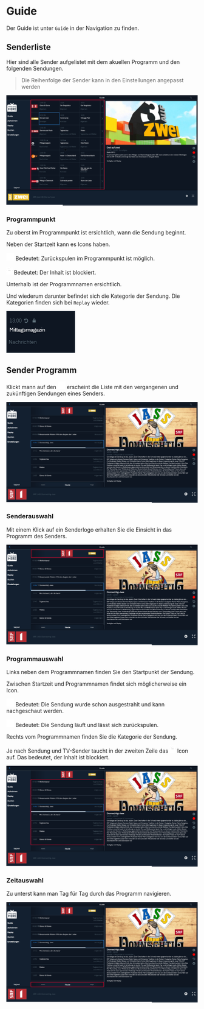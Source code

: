 # Guide

Der Guide ist unter `Guide` in der Navigation zu finden.

## Senderliste

Hier sind alle Sender aufgelistet mit dem akuellen Programm und den folgenden Sendungen.

> Die Reihenfolge der Sender kann in den Einstellungen angepasst werden

![](../img/web/Senderliste.png)

### Programmpunkt

Zu oberst im Programmpunkt ist ersichtlich, wann die Sendung beginnt.

Neben der Startzeit kann es Icons haben.

![](../img/web/replayready.png) Bedeutet: Zurückspulen im Programmpunkt ist möglich.

![](../img/web/schloss.png) Bedeutet: Der Inhalt ist blockiert.

Unterhalb ist der Programmnamen ersichtlich.

Und wiederum darunter befindet sich die Kategorie der Sendung. Die Kategorien finden sich bei `Replay` wieder.

![](../img/web/Programmpunkt.png)

## Sender Programm

Klickt mann auf den ![](../img/web/toprogramm.png) erscheint die Liste mit den vergangenen und zukünftigen Sendungen eines Senders.

![](../img/web/Programmliste.png)

### Senderauswahl

Mit einem Klick auf ein Senderlogo erhalten Sie die Einsicht in das Programm des Senders.

![](../img/web/Programmliste_sender.png)

### Programmauswahl

Links neben dem Programmnamen finden Sie den Startpunkt der Sendung.

Zwischen Startzeit und Programmnamen findet sich möglicherweise ein Icon.

![](../img/web/replayreadyend.png) Bedeutet: Die Sendung wurde schon ausgestrahlt und kann nachgeschaut werden.

![](../img/web/replayready.png) Bedeutet: Die Sendung läuft und lässt sich zurückspulen.

Rechts vom Programmnamen finden Sie die Kategorie der Sendung.

Je nach Sendung und TV-Sender taucht in der zweiten Zeile das ![](../img/web/schloss.png) Icon auf. Das bedeutet, der Inhalt ist blockiert.

![](../img/web/Programmliste_Programm.png)

### Zeitauswahl

Zu unterst kann man Tag für Tag durch das Programm navigieren.

![](../img/web/Programmliste_Zeit.png)